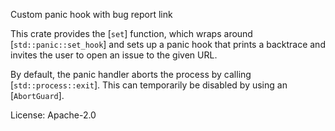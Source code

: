 Custom panic hook with bug report link

This crate provides the [`set`] function, which wraps around [`std::panic::set_hook`] and
sets up a panic hook that prints a backtrace and invites the user to open an issue to the
given URL.

By default, the panic handler aborts the process by calling [`std::process::exit`]. This can
temporarily be disabled by using an [`AbortGuard`].

License: Apache-2.0

